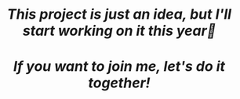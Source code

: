 <!DOCTYPE html>
<html>
<head>
<style>
h1 {
  text-align: center;
  font-style: italic;
}
</style>
</head>
<body>

<h1>This project is just an idea, but I'll start working on it this year👊</h1>
<h1>If you want to join me, let's do it together!</h1>

</body>
</html>
